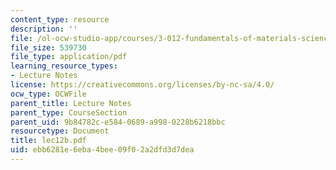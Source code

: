 ```yaml
---
content_type: resource
description: ''
file: /ol-ocw-studio-app/courses/3-012-fundamentals-of-materials-science-fall-2005/ebb6281e6eba4bee09f02a2dfd3d7dea_lec12b.pdf
file_size: 539730
file_type: application/pdf
learning_resource_types:
- Lecture Notes
license: https://creativecommons.org/licenses/by-nc-sa/4.0/
ocw_type: OCWFile
parent_title: Lecture Notes
parent_type: CourseSection
parent_uid: 9b84782c-e584-0689-a998-0228b6218bbc
resourcetype: Document
title: lec12b.pdf
uid: ebb6281e-6eba-4bee-09f0-2a2dfd3d7dea
---
```

